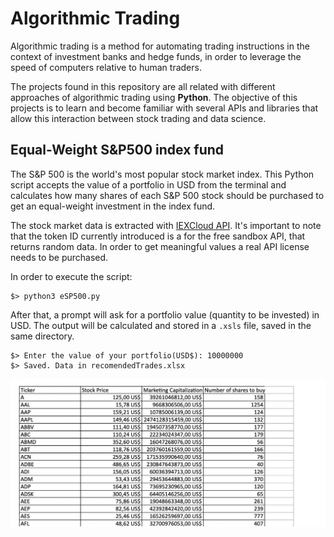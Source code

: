 # Algorithmic Trading

Algorithmic trading is a method for automating trading instructions in the context of investment banks and hedge funds, in order to leverage the speed of computers relative to human traders.

The projects found in this repository are all related with different approaches of algorithmic trading using **Python**. The objective of this projects is to learn and become familiar with several APIs and libraries that allow this interaction between stock trading and data science.

## Equal-Weight S&P500 index fund

The S&P 500 is the world's most popular stock market index. 
This Python script accepts the value of a portfolio in USD from the terminal and calculates how many shares of each S&P 500 stock  should be purchased to get an equal-weight investment in the index fund.

The stock market data is extracted with [IEXCloud API](https://iexcloud.io/docs/api/). It's important to note that the token ID currently introduced is a for the free sandbox API, that returns random data. In order to get meaningful values a real API license needs to be purchased.

In order to execute the script:
```
$> python3 eSP500.py
```

After that, a prompt will ask for a portfolio value (quantity to be invested) in USD. The output will be calculated and stored in a `.xsls` file, saved in the same directory.

```
$> Enter the value of your portfolio(USD$): 10000000
$> Saved. Data in recomendedTrades.xlsx
```

<p align="center">
  <img src='readm_img/eSP500.png'/ >
</p>
